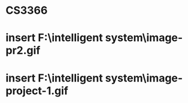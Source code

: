 # CS3366
# insert F:\intelligent system\image-pr2.gif
# insert F:\intelligent system\image-project-1.gif
